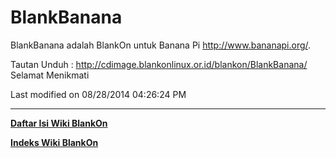 # BlankBanana

BlankBanana adalah BlankOn untuk Banana Pi ​http://www.bananapi.org/.

Tautan Unduh :
​http://cdimage.blankonlinux.or.id/blankon/BlankBanana/
Selamat Menikmati

Last modified on 08/28/2014 04:26:24 PM
 
---
[**Daftar Isi Wiki BlankOn**](/wiki/DaftarIsi/index.html)
 
[**Indeks Wiki BlankOn**](/wiki/Indeks.html)



